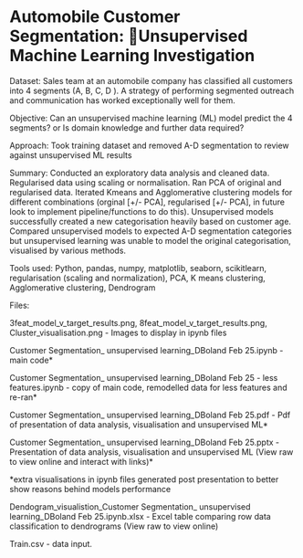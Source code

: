 # Automobile Customer Segmentation: Unsupervised Machine Learning Investigation

Dataset: Sales team at an automobile company has classified all customers into 4 segments (A, B, C, D ). A strategy of performing segmented outreach and communication has worked exceptionally well for them. 

Objective: Can an unsupervised machine learning (ML) model predict the 4 segments? or Is domain knowledge and further data required?

Approach: Took training dataset and removed A-D segmentation to review against unsupervised ML results

Summary: Conducted an exploratory data analysis and cleaned data. Regularised data using scaling or normalisation. Ran PCA of original and regularised data. Iterated Kmeans and Agglomerative clustering models for different combinations (orginal [+/- PCA], regularised [+/- PCA], in future look to implement pipeline/functions to do this). Unsupervised models successfully created a new categorisation heavily based on customer age.  Compared unsupervised models to expected A-D segmentation categories but unsupervised learning was unable to model the original categorisation, visualised by various methods.  

Tools used: Python, pandas, numpy, matplotlib, seaborn, scikitlearn, regularisation (scaling and normalization), PCA, K means clustering, Agglomerative clustering, Dendrogram

Files:

3feat_model_v_target_results.png, 8feat_model_v_target_results.png, Cluster_visualisation.png - Images to display in ipynb files

Customer Segmentation_ unsupervised learning_DBoland Feb 25.ipynb - main code*

Customer Segmentation_ unsupervised learning_DBoland Feb 25 - less features.ipynb - copy of main code, remodelled data for less features and re-ran*

Customer Segmentation_ unsupervised learning_DBoland Feb 25.pdf - Pdf of presentation of data analysis, visualisation and unsupervised ML*

Customer Segmentation_ unsupervised learning_DBoland Feb 25.pptx - Presentation of data analysis, visualisation and unsupervised ML (View raw to view online and interact with links)*

 *extra visualisations in ipynb files generated post presentation to better show reasons behind models performance
 
Dendogram_visualistion_Customer Segmentation_ unsupervised learning_DBoland Feb 25.ipynb.xlsx -  Excel table comparing row data classification to dendrograms (View raw to view online)

Train.csv - data input. 

